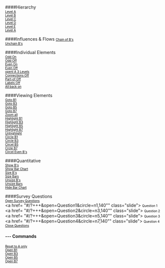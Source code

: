 
####Hierarchy		
<a href=	"#/?on=Map&panx=1000&pany=1000&zoom=2.0"		class="slide">  <span style="color:black; font-size:10px">Level A</span> </a>     <br>
<a href=	"#/?---&open=n0&closeall=n1&panx=1000&pany=1000&zoom=2.0"		class="slide">  <span style="color:black; font-size:10px">Level B</span> </a>     <br>
<a href=	"#/?---&open=n0&closeall=n1&open=n1&panx=1000&pany=630&zoom=2.5"		class="slide">  <span style="color:black; font-size:10px">Level C</span> </a>     <br>
<a href=	"#/?+++&open=n0&open=n1&open=n1-1&open=n1-2&open=n1-3&open=n1-4&panx=1000&pany=630&zoom=2.5"		class="slide">  <span style="color:black; font-size:10px">Level D</span> </a>     <br>
<a href=	"#/?+++&open=n0&open=n1&openall=n1-1&openall=n1-2&openall=n1-3&openall=n1-4&panx=1000&pany=630&zoom=2.5"		class="slide">  <span style="color:black; font-size:10px">Level E</span> </a>     <br>
<a href=	"#/?on=Map&panx=1000&pany=1000&zoom=2.0"		class="slide">  <span style="color:black; font-size:10px">Level A</span> </a>     <br>
<!--
<a href=	"#/?---&on=Map&openall=n0&panx=1000&pany=1000&zoom=1.2"		class="slide">  <span style="color:black; font-size:10px">Open All A</span> </a>     <br>
<a href=	"#/?---&on=Map&closeall=n0&panx=1000&pany=1000&zoom=1.2"		class="slide">  <span style="color:black; font-size:10px">Close All A</span> </a>     <br>
-->

####Influences & Flows
<a href=	"#/?+++&trace=n1,1,7&panx=1000&pany=1000&zoom=2.4"		class="slide">  <span style="color:black; font-size:10px">Chain of B's</span> </a>     <br>
<a href=	"#/?+++&untrace=n8,0.4,8&panx=1000&pany=1000&zoom=2.4"		class="slide">  <span style="color:black; font-size:10px">Unchain B's</span> </a>     <br>

####Individual Elements		
<a href=	"#/?---&on=Map&classOn=odd&panx=1000&pany=1000&zoom=1.2"		class="slide">  <span style="color:black; font-size:10px">Odd On</span> </a>     <br>
<a href=	"#/?---&on=Map&classOff=odd&panx=1000&pany=1000&zoom=1.2"		class="slide">  <span style="color:black; font-size:10px">Odd Off</span> </a>     <br>
<a href=	"#/?---&on=Map&classOn=even&panx=1000&pany=1000&zoom=1.2"		class="slide">  <span style="color:black; font-size:10px">Even On</span> </a>     <br>
<a href=	"#/?---&on=Map&classOff=even&panx=1000&pany=1000&zoom=1.2"		class="slide">  <span style="color:black; font-size:10px">Even Off</span> </a>     <br>
<a href=	"#/?---&on=Map&openl=n0,2,1.6&panx=1000&pany=1000&zoom=1.2"		class="slide">  <span style="color:black; font-size:10px">openl A 3 Levels</span> </a>     <br>
<a href=	"#/?+++&fade='.connection',1,f,0.0&panx=1000&pany=1000&zoom=1.2"		class="slide">  <span style="color:black; font-size:10px">Connections Off</span> </a>     <br>
<a href=	"#/?+++&fade='.partof',1,f,0.0&panx=1000&pany=1000&zoom=1.2"		class="slide">  <span style="color:black; font-size:10px">Part-of Off</span> </a>     <br>
<a href=	"#/?+++&fade='.label',1,f,0.0&panx=1000&pany=1000&zoom=1.2"		class="slide">  <span style="color:black; font-size:10px">Labels Off</span> </a>     <br>
<a href=	"#/?+++&fade='.label',1,f,1.0&fade='.partof',1,f,1.0&fade='.connection',1,f,1.0&panx=1000&pany=1000&zoom=1.2"		class="slide">  <span style="color:black; font-size:10px">All back on</span> </a>     <br>

####Viewing Elements		
<a href=	"#/?+++&openl=n0,2,1.6&gotoz=n1"		class="slide">  <span style="color:black; font-size:10px">Goto B1</span> </a>     <br>
<a href=	"#/?+++&gotoz=n3"		class="slide">  <span style="color:black; font-size:10px">Goto B3</span> </a>     <br>
<a href=	"#/?+++&gotoz=n5"		class="slide">  <span style="color:black; font-size:10px">Goto B5</span> </a>     <br>
<a href=	"#/?+++&gotoz=n7"		class="slide">  <span style="color:black; font-size:10px">Goto B7</span> </a>     <br>
<a href=	"#/?+++&gotoz=n0"		class="slide">  <span style="color:black; font-size:10px">Zoom all</span> </a>     <br>
<a href=	"#/?+++&togglehlt=n1"		class="slide">  <span style="color:black; font-size:10px">Highlight B1</span> </a>     <br>
<a href=	"#/?+++&togglehlt=n3"		class="slide">  <span style="color:black; font-size:10px">Highlight B3</span> </a>     <br>
<a href=	"#/?+++&togglehlt=n5"		class="slide">  <span style="color:black; font-size:10px">Highlight B5</span> </a>     <br>
<a href=	"#/?+++&togglehlt=n7"		class="slide">  <span style="color:black; font-size:10px">Highlight B7</span> </a>     <br>
<a href=	"#/?+++&unhlt=all"		class="slide">  <span style="color:black; font-size:10px">Unhighlight</span> </a>     <br>
<a href=	"#/?+++&circle=n1,60"		class="slide">  <span style="color:black; font-size:10px">Circle B1</span> </a>     <br>
<a href=	"#/?+++&circle=n3,60"		class="slide">  <span style="color:black; font-size:10px">Circle B3</span> </a>     <br>
<a href=	"#/?+++&circle=n5,60"		class="slide">  <span style="color:black; font-size:10px">Circel B5</span> </a>     <br>
<a href=	"#/?+++&circle=n7,60"		class="slide">  <span style="color:black; font-size:10px">Crcle B7</span> </a>     <br>
<a href=	"#/?+++&circle=n2,60&circle=n4,60&circle=n6,60&circle=n8,60"		class="slide">  <span style="color:black; font-size:10px">Circel Even B's</span> </a>     <br>
	
####Quantitative		
<a href=	"#/?on=Map&staggerKind=on,n1,0.05,n2,0.05,n3,0.05,n4,0.05,n5,0.05,n6,0.05,n7,0.05,n8,0.05&panx=1000&pany=1000&zoom=1.2"		class="slide">  <span style="color:black; font-size:10px">Show B's</span> </a>     <br>
<a href=	"#/?+++&on=Map&open=BarChart&panx=1000&pany=1265&zoom=1.2"		class="slide">  <span style="color:black; font-size:10px">Show Bar Chart</span> </a>     <br>
<a href=	"#/?+++&on=Map&size=n1,2,1.8,1.8&size=n2,2,0.8,0.8&size=n3,2,0.6,0.6&size=n4,2,1.6,1.6&size=n5,2,1.2,1.2&size=n6,2,0.5,0.5&size=n7,2,1.1,1.1&size=n8,2,0.7,0.7&panx=1000&pany=1265&zoom=1.2"		class="slide">  <span style="color:black; font-size:10px">Size B's</span> </a>     <br>
<a href=	"#/?+++&on=Map&size=Bar1,2,1,1.8,50,100,50,100&size=Bar2,2,1,0.8,50,100&size=Bar3,2,1,0.6,50,100&size=Bar4,2,1,1.6,50,100&size=Bar5,2,1,1.2,50,100&size=Bar6,2,1,0.5,50,100&size=Bar7,2,1,1.1,50,100&size=Bar8,2,1,0.7,50,100&panx=1000&pany=1265&zoom=1.2"		class="slide">  <span style="color:black; font-size:10px">Size Bars</span> </a>     <br>
<a href=	"#/?+++&on=Map&size=n1,2,1.0,1.0&size=n2,2,1.0,1.0&size=n3,2,1.0,1.0&size=n4,2,1.0,1.0&size=n5,2,1.0,1.0&size=n6,2,1.0,1.0&size=n7,2,1.0,1.0&size=n8,2,1.0,1.0&panx=1000&pany=1265&zoom=1.2"		class="slide">  <span style="color:black; font-size:10px">Unsize B's</span> </a>     <br>
<a href=	"#/?+++&on=Map&size=Bar1,2,1.0,1.0,50,100&size=Bar2,2,1.0,1.0,50,100&size=Bar3,2,1.0,1.0,50,100&size=Bar4,2,1.0,1.0,50,100&size=Bar5,2,1.0,1.0,50,100&size=Bar6,2,1.0,1.0,50,100&size=Bar7,2,1.0,1.0,50,100&size=Bar8,2,1.0,1.0,50,100&panx=1000&pany=1265&zoom=1.2"		class="slide">  <span style="color:black; font-size:10px">Unsize Bars</span> </a>     <br>
<a href=	"#/?+++&on=Map&close=BarChart&panx=1000&pany=1005&zoom=1.2"		class="slide">  <span style="color:black; font-size:10px">Hide Bar Chart</span> </a>     <br>
	
####Survey Questions  	
<a href=	"#/?+++&on=Map&openl=n0,0.8,2&panx=1000&pany=1000&zoom=1.2&open=Questions&epane=400"		class="slide">  <span style="color:black; font-size:10px">Open Survey Questions</span> </a>     <br>
<a href=	"#/?+++&open=Question1&circle=n1,140""		class="slide">  <span style="color:black; font-size:10px">Question 1</span> </a>     <br>
<a href=	"#/?+++&open=Question2&circle=n3,140""		class="slide">  <span style="color:black; font-size:10px">Question 2</span> </a>     <br>
<a href=	"#/?+++&open=Question3&circle=n5,140""		class="slide">  <span style="color:black; font-size:10px">Question 3</span> </a>     <br>
<a href=	"#/?+++&open=Question4&circle=n7,140""		class="slide">  <span style="color:black; font-size:10px">Question 4</span> </a>     <br>
<a href=	"#/?+++&closeall=Questions"		class="slide">  <span style="color:black; font-size:10px">Close Questions</span> </a>     <br>
	
#### --- Commands		
<a href=	"#/?on=Map&closeall=n0"		class="slide">  <span style="color:black; font-size:10px">Reset to A only</span> </a>     <br>
<a href=	"#/?---&on=Map&open=n1"		class="slide">  <span style="color:black; font-size:10px">Open B1</span> </a>     <br>
<a href=	"#/?---&on=Map&open=n1&openall=n3"		class="slide">  <span style="color:black; font-size:10px">Open B3</span> </a>     <br>
<a href=	"#/?---&on=Map&open=n1&openall=n3&openall=n5"		class="slide">  <span style="color:black; font-size:10px">Open B5</span> </a>     <br>
<a href=	"#/?---&on=Map&open=n1&openall=n3&openall=n5&open=n7"		class="slide">  <span style="color:black; font-size:10px">Open B7</span> </a>     <br>